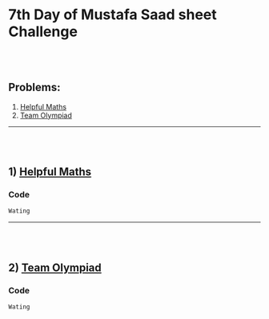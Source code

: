 # 7th Day of Mustafa Saad sheet Challenge

<br><br>

## Problems:

1. [Helpful Maths](https://codeforces.com/contest/339/problem/A)
2. [Team Olympiad](https://codeforces.com/contest/490/problem/A)

<hr>

<br><br>

## 1) [Helpful Maths](https://codeforces.com/contest/339/problem/A)

### Code

```cpp
Wating
```

<hr>

<br><br>

## 2) [Team Olympiad](https://codeforces.com/contest/490/problem/A)

### Code

```cpp
Wating
```
